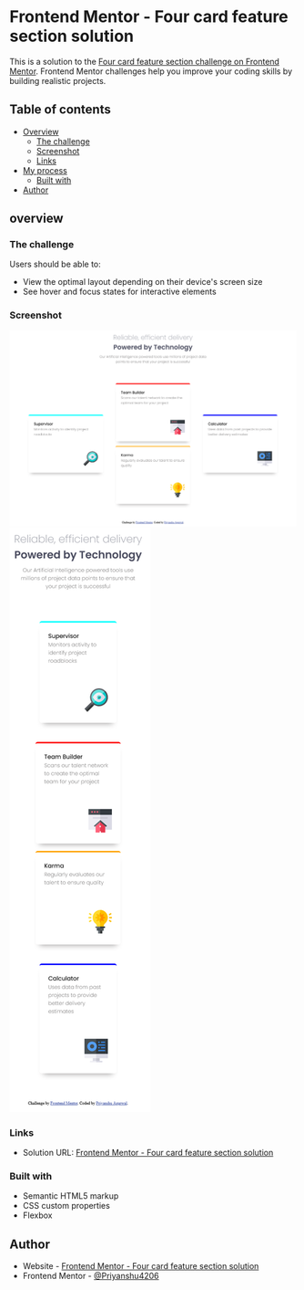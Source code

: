 # Frontend Mentor - Four card feature section solution

This is a solution to the [Four card feature section challenge on Frontend Mentor](https://www.frontendmentor.io/challenges/four-card-feature-section-weK1eFYK). Frontend Mentor challenges help you improve your coding skills by building realistic projects. 

## Table of contents

- [Overview](#overview)
  - [The challenge](#the-challenge)
  - [Screenshot](#screenshot)
  - [Links](#links)
- [My process](#my-process)
  - [Built with](#built-with)
- [Author](#author)

## overview
### The challenge

Users should be able to:

- View the optimal layout depending on their device's screen size
- See hover and focus states for interactive elements

### Screenshot

![](./screenshot_desktop.png)
![](./screenshot_mobile.png)

### Links

- Solution URL: [Frontend Mentor - Four card feature section solution]()

### Built with

- Semantic HTML5 markup
- CSS custom properties
- Flexbox

## Author

- Website - [Frontend Mentor - Four card feature section solution]()
- Frontend Mentor - [@Priyanshu4206](https://www.frontendmentor.io/profile/Priyanshu4206)